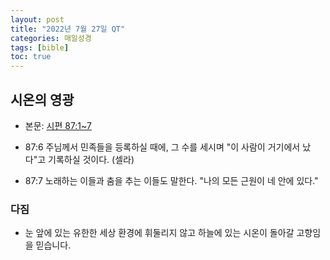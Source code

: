 ```yaml
---
layout: post
title: "2022년 7월 27일 QT"
categories: 매일성경
tags: [bible]
toc: true
---
```


## 시온의 영광
- 본문: [시편 87:1~7](https://www.bskorea.or.kr/bible/korbibReadpage.php?version=SAENEW&book=psa&chap=87&sec=1&cVersion=&fontSize=15px&fontWeight=normal)

- 87:6 주님께서 민족들을 등록하실 때에, 그 수를 세시며 "이 사람이 거기에서 났다"고 기록하실 것이다. (셀라)
- 87:7 노래하는 이들과 춤을 추는 이들도 말한다. "나의 모든 근원이 네 안에 있다."

### 다짐
- 눈 앞에 있는 유한한 세상 환경에 휘둘리지 않고 하늘에 있는 시온이 돌아갈 고향임을 믿습니다.
